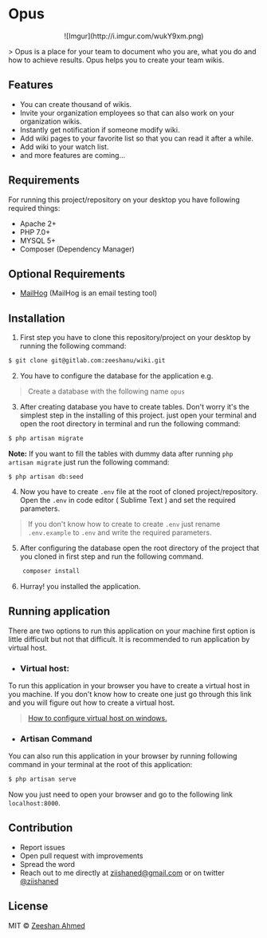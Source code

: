 # Opus
<p align="center">![Imgur](http://i.imgur.com/wukY9xm.png)</p>
> Opus is a place for your team to document who you are, what you do and how to achieve results. Opus helps you to create your team wikis. 

## Features

* You can create thousand of wikis.
* Invite your organization employees so that can also work on your organization wikis.   
* Instantly get notification if someone modify wiki.
* Add wiki pages to your favorite list so that you can read it after a while.
* Add wiki to your watch list.
* and more features are coming... 

## Requirements

For running this project/repository on your desktop you have following required things:

* Apache 2+
* PHP 7.0+
* MYSQL 5+
* Composer (Dependency Manager)

## Optional Requirements

- [MailHog](https://github.com/mailhog/MailHog) (MailHog is an email testing tool)

## Installation

1. First step you have to clone this repository/project on your desktop by running the following command: 
```bash
$ git clone git@gitlab.com:zeeshanu/wiki.git
```

2. You have to configure the database for the application e.g.
> Create a database with the following name  `opus`

3. After creating database you have to create tables. Don't worry it's the simplest step in the installing of this project. just open your terminal and open the root directory in terminal and run the following command:
```bash
$ php artisan migrate
``` 
**Note:**
If you want to fill the tables with dummy data after running `php artisan migrate` just run the following command:
```
$ php artisan db:seed
```

4. Now you have to create `.env` file at the root of cloned project/repository. Open the `.env` in code editor ( Sublime Text ) and set the required parameters.
> If you don't know how to create to create `.env` just rename `.env.example` to `.env` and write the required parameters.

5. After configuring the database open the root directory of the project that you cloned in first step and run the following command.
```bash
    composer install
```

6. Hurray! you installed the application.

## Running application

There are two options to run this application on your machine first option is little difficult but not that difficult. It is recommended to run application by virtual host.

* ### Virtual host:
To run this application in your browser you have to create a virtual host in you machine. If you don't know how to create one just go through this link and you will figure out how to create a virtual host.
> [How to configure virtual host on windows.](http://stackoverflow.com/a/2658510/4094987)
 
* ### Artisan Command
You can also run this application in your browser by running following command in your terminal at the root of this application:
```bash
$ php artisan serve
```
Now you just need to open your browser and go to the following link `localhost:8000`.

## Contribution

* Report issues
* Open pull request with improvements
* Spread the word
* Reach out to me directly at ziishaned@gmail.com or on twitter [@ziishaned](https://twitter.com/ziishaned)

## License
MIT © [Zeeshan Ahmed](https://github.com/zeeshanu)